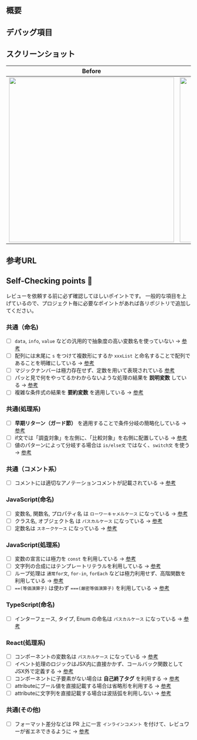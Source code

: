 ## 概要
<!-- 今回のPRの 実装内容 & 変更するに至った背景 を記載してください。 -->

## デバッグ項目
<!--
実装に不具合がないことを確認するために行った項目です。

- [ ] 入力例 1
- [ ] 入力例 2
-->

## スクリーンショット
<!--
実際にどのような表示かの写真を貼り付ける項目です。
動画の場合は下記の表を消して、[この記事](https://zenn.dev/naminodarie/articles/27f9c260fd81fd)を参考に動画を追加してください。
-->

| Before | After |
| :-: | :-: |
| <img width="450" alt="" src=""> | <img width="450" alt="" src=""> |

## 参考URL
<!--
参考にした記事があれば、そのURLを記載してください。

- 参考にしたURL 1
- 参考にしたURL 2
-->

## Self-Checking points 🚨

レビューを依頼する前に必ず確認してほしいポイントです。
一般的な項目を上げているので、プロジェクト毎に必要なポイントがあれば各リポジトリで追加してください。

### 共通（命名)
- [ ] `data`, `info`, `value` などの汎用的で抽象度の高い変数名を使っていない → [参考](https://neos21.net/blog/2020/01/28-01.html)
- [ ] 配列には末尾に `s` をつけて複数形にするか `xxxList` と命名することで配列であることを明確にしている → [参考](https://teratail.com/questions/161176)
- [ ] マジックナンバーは極力存在せず、定数を用いて表現されている [参考](https://twitter.com/program_shiba/status/1483378634975072260)
- [ ] パッと見で何をやってるかわからないような処理の結果を **説明変数** している → [参考](https://wb-hp.com/blog/2020/11/09/explanatory-variable.html)
- [ ] 複雑な条件式の結果を **要約変数** を適用している → [参考](https://twitter.com/hakuto00/status/1362608154840760320)

### 共通(処理系)
- [ ] **早期リターン（ガード節）** を適用することで条件分岐の簡略化している → [参考](https://zenn.dev/media_engine/articles/early_return)
- [ ] if文では「調査対象」を左側に、「比較対象」を右側に配置している → [参考](https://twitter.com/yuuuma_11/status/1347374986160340992/photo/2)
- [ ] 値のパターンによって分岐する場合は `is/else文` ではなく、`switch文` を使う → [参考](https://blog.senseshare.jp/if-switch.html)

### 共通（コメント系）
- [ ] コメントには適切なアノテーションコメントが記載されている → [参考](https://qiita.com/taka-kawa/items/673716d77795c937d422)

### JavaScript(命名)
- [ ] 変数名, 関数名, プロパティ名 は `ローワーキャメルケース` になっている → [参考](https://qiita.com/RyosukeSomeya/items/90f8e780b37c53758276)
- [ ] クラス名, オブジェクト名 は `パスカルケース` になっている → [参考](https://qiita.com/RyosukeSomeya/items/90f8e780b37c53758276)
- [ ] 定数名は `スネークケース` になっている → [参考](https://qiita.com/RyosukeSomeya/items/90f8e780b37c53758276)

### JavaScript(処理系)
- [ ] 変数の宣言には極力を `const` を利用している → [参考](https://qiita.com/cheez921/items/7b57835cb76e70dd0fc4)
- [ ] 文字列の合成にはテンプレートリテラルを利用している → [参考](https://qiita.com/kitamuwork/items/6830c1fe2399f35fce8d)
- [ ] ループ処理は `通常for文`, `for-in`, `forEach` などは極力利用せず、高階関数を利用している → [参考](https://qiita.com/may88seiji/items/8f7e42353b6904af5e9a)
- [ ] `==(等価演算子)` は使わず `===(厳密等価演算子)` を利用している → [参考](https://code-graffiti.com/equality-operators-in-javascript/)

### TypeScript(命名)
- [ ] インターフェース, タイプ, Enum の命名は `パスカルケース` になっている → [参考](https://typescript-jp.gitbook.io/deep-dive/styleguide)

### React(処理系)
- [ ] コンポーネントの変数名は `パスカルケース` になっている → [参考](https://qiita.com/RyosukeSomeya/items/90f8e780b37c53758276)
- [ ] イベント処理のロジックはJSX内に直接かかず、コールバック関数としてJSX外で定義する → [参考](https://qiita.com/baby-degu/items/ea4eede60bbe9c63a348#5-%E3%83%AC%E3%83%B3%E3%83%80%E3%83%BC%E5%86%85%E3%81%A7%E9%96%A2%E6%95%B0%E3%82%92%E5%AE%9A%E7%BE%A9%E3%81%97%E3%81%AA%E3%81%84)
- [ ] コンポーネントに子要素がない場合は **自己終了タグ** を利用する → [参考](https://qiita.com/baby-degu/items/ea4eede60bbe9c63a348#19-%E8%87%AA%E5%B7%B1%E7%B5%82%E4%BA%86%E3%82%BF%E3%82%B00)
- [ ] attributeにブール値を直接記載する場合は省略形を利用する → [参考](https://qiita.com/baby-degu/items/ea4eede60bbe9c63a348#1-jsx%E3%81%AE%E7%9C%81%E7%95%A5%E5%BD%A2%E3%82%92%E4%BD%BF%E7%94%A8%E3%81%99%E3%82%8B)
- [ ] attributeに文字列を直接記載する場合は波括弧を利用しない → [参考](https://qiita.com/baby-degu/items/ea4eede60bbe9c63a348#9-%E6%96%87%E5%AD%97%E5%88%97%E5%B1%9E%E6%80%A7%E3%81%AB%E6%B3%A2%E6%8B%AC%E5%BC%A7%E3%81%AF%E4%B8%8D%E8%A6%81)

### 共通(その他)
- [ ] フォーマット差分などは PR 上に一言 `インラインコメント` を付けて、レビュワーが省エネできるように → [参考](https://docs.github.com/ja/pull-requests/collaborating-with-pull-requests/reviewing-changes-in-pull-requests/commenting-on-a-pull-request)
